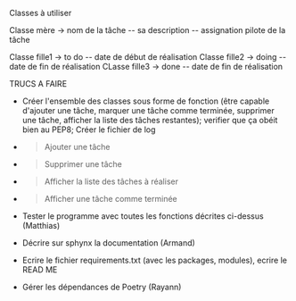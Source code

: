 Classes à utiliser

Classe mère -> nom de la tâche -- sa description -- assignation pilote de la tâche 

Classe fille1 -> to do -- date de début de réalisation
Classe fille2 -> doing -- date de fin de réalisation
CLasse fille3 -> done -- date de fin de réalisation




TRUCS A FAIRE 
- Créer l'ensemble des classes sous forme de fonction (être capable d'ajouter une tâche, marquer une tâche comme terminée, supprimer une tâche, afficher la liste des tâches restantes); verifier que ça obéit bien au PEP8; Créer le fichier de log 

- > Ajouter une tâche 
- > Supprimer une tâche 
- > Afficher la liste des tâches à réaliser
- > Afficher une tâche comme terminée 


- Tester le programme avec toutes les fonctions décrites ci-dessus (Matthias)
- Décrire sur sphynx la documentation (Armand)
- Ecrire le fichier requirements.txt (avec les packages, modules), ecrire le READ ME
- Gérer les dépendances de Poetry (Rayann)